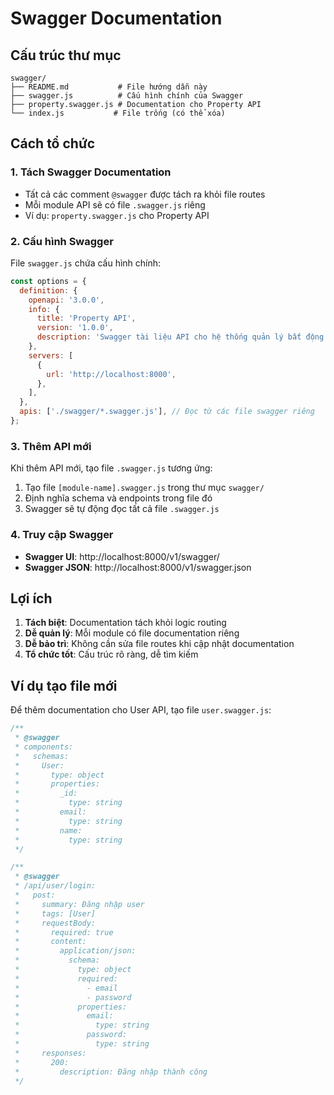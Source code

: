 # Swagger Documentation

## Cấu trúc thư mục

```
swagger/
├── README.md           # File hướng dẫn này
├── swagger.js          # Cấu hình chính của Swagger
├── property.swagger.js # Documentation cho Property API
└── index.js           # File trống (có thể xóa)
```

## Cách tổ chức

### 1. Tách Swagger Documentation
- Tất cả các comment `@swagger` được tách ra khỏi file routes
- Mỗi module API sẽ có file `.swagger.js` riêng
- Ví dụ: `property.swagger.js` cho Property API

### 2. Cấu hình Swagger
File `swagger.js` chứa cấu hình chính:
```javascript
const options = {
  definition: {
    openapi: '3.0.0',
    info: {
      title: 'Property API',
      version: '1.0.0',
      description: 'Swagger tài liệu API cho hệ thống quản lý bất động sản',
    },
    servers: [
      {
        url: 'http://localhost:8000', 
      },
    ],
  },
  apis: ['./swagger/*.swagger.js'], // Đọc từ các file swagger riêng
};
```

### 3. Thêm API mới
Khi thêm API mới, tạo file `.swagger.js` tương ứng:

1. Tạo file `[module-name].swagger.js` trong thư mục `swagger/`
2. Định nghĩa schema và endpoints trong file đó
3. Swagger sẽ tự động đọc tất cả file `.swagger.js`

### 4. Truy cập Swagger
- **Swagger UI**: http://localhost:8000/v1/swagger/
- **Swagger JSON**: http://localhost:8000/v1/swagger.json

## Lợi ích

1. **Tách biệt**: Documentation tách khỏi logic routing
2. **Dễ quản lý**: Mỗi module có file documentation riêng
3. **Dễ bảo trì**: Không cần sửa file routes khi cập nhật documentation
4. **Tổ chức tốt**: Cấu trúc rõ ràng, dễ tìm kiếm

## Ví dụ tạo file mới

Để thêm documentation cho User API, tạo file `user.swagger.js`:

```javascript
/**
 * @swagger
 * components:
 *   schemas:
 *     User:
 *       type: object
 *       properties:
 *         _id:
 *           type: string
 *         email:
 *           type: string
 *         name:
 *           type: string
 */

/**
 * @swagger
 * /api/user/login:
 *   post:
 *     summary: Đăng nhập user
 *     tags: [User]
 *     requestBody:
 *       required: true
 *       content:
 *         application/json:
 *           schema:
 *             type: object
 *             required:
 *               - email
 *               - password
 *             properties:
 *               email:
 *                 type: string
 *               password:
 *                 type: string
 *     responses:
 *       200:
 *         description: Đăng nhập thành công
 */
``` 
